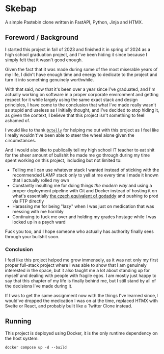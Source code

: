 # Skebap

A simple Pastebin clone written in FastAPI, Python, Jinja and HTMX.

## Foreword / Background

I started this project in fall of 2023 and finished it in spring of 2024 as a high school graduation project, and I've been hiding it since because I simply felt that it wasn't good enough.

Given the fact that it was made during some of the most miserable years of my life, I didn't have enough time and energy to dedicate to the project and turn it into something genuinely worthwhile.

With that said, now that it's been over a year since I've graduated, and I'm actually working on software in a proper corporate environment and getting respect for it while largely using the same exact stack and design principles, I have come to the conclusion that what I've made really wasn't as stupid and useless as I initially thought, and I've decided to stop hiding it, as given the context, I believe that this project isn't something to feel ashamed of.

I would like to thank [`Octelly`](https://github.com/Octelly) for helping me out with this project as I feel like I really wouldn't've been able to steer the wheel alone given the circumstances.

And I would also like to publically tell my high school IT teacher to eat shit for the sheer amount of bullshit he made me go through during my time spent working on this project, including but not limited to:
- Telling me I can use whatever stack I wanted instead of sticking with the recommended LAMP stack only to yell at me every time I made it known that I actually rolled my own
- Constantly insulting me for doing things *the modern way* and using a proper deployment pipeline with Git and Docker instead of hosting it on what's essentially [the czech equivalent of godaddy](https://endora.cz) and pushing to prod via FTP directly
- Harassing me for being "lazy" when I was just on medication that was messing with me horribly
- Continuing to fuck me over and holding my grades hostage while I was locked up in a psych ward

Fuck you too, and I hope someone who actually has authority finally sees through your bullshit soon.

### Conclusion

I feel like this project helped me grow immensely, as it was not only my first proper full-stack project where I was able to show that I am genuinely interested in the space, but it also taught me a lot about standing up for myself and dealing with people with fragile egos. I am mostly just happy to say that this chapter of my life is finally behind me, but I still stand by all of the decisions I've made during it.

If I was to get the same assignment now with the things I've learned since, I would've dropped the medication I was on at the time, replaced HTMX with Svelte or React, and probably built like a Twitter Clone instead.

## Running

This project is deployed using Docker, it is the only runtime dependency on the host system.

``docker compose up -d --build``
